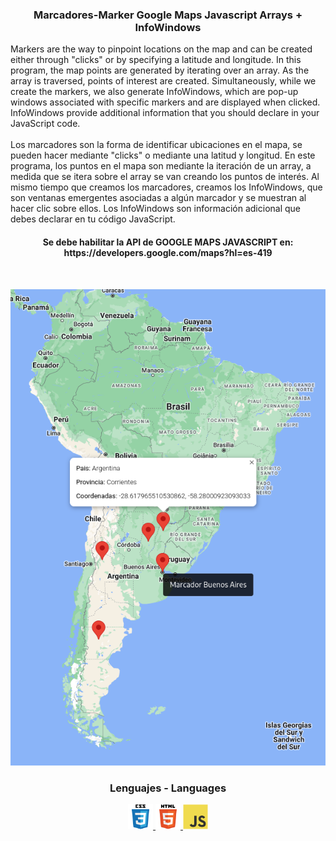 <h3 align="center">Marcadores-Marker Google Maps Javascript Arrays + InfoWindows</h3>
Markers are the way to pinpoint locations on the map and can be created either through "clicks" or by specifying a latitude and longitude. In this program, the map points are generated by iterating over an array. As the array is traversed, points of interest are created. Simultaneously, while we create the markers, we also generate InfoWindows, which are pop-up windows associated with specific markers and are displayed when clicked. InfoWindows provide additional information that you should declare in your JavaScript code.
<br><br>
Los marcadores son la forma de identificar ubicaciones en el mapa, se pueden hacer mediante "clicks" o mediante una latitud y longitud. En este programa, los puntos en el mapa son mediante la iteración de un array, a medida que se itera sobre el array se van creando los puntos de interés. Al mismo tiempo que creamos los marcadores, creamos los InfoWindows, que son ventanas emergentes asociadas a algún marcador y se muestran al hacer clic sobre ellos. Los InfoWindows son información adicional que debes declarar en tu código JavaScript.
<h4 align="center">Se debe habilitar la API de GOOGLE MAPS JAVASCRIPT en:<br>
 https://developers.google.com/maps?hl=es-419
</h4>
<br>
<p align="center" width="100%">
<picture>
  <img alt="Marcadores Creados" src="https://github.com/juanmfer/Google-Maps-JavaScript-api-v3/blob/main/Marcadores-Marker-Array-InfoWindows/Marcadores-Marker-Arrays-InfoWindows-jmf.png">
</picture>
</p>
<h3 align="center">Lenguajes - Languages</h3>
<p align="center"> <a href="https://www.w3schools.com/css/" target="_blank" rel="noreferrer"> <img src="https://raw.githubusercontent.com/devicons/devicon/master/icons/css3/css3-original-wordmark.svg" alt="css3" width="40" height="40"/> </a> <a href="https://www.w3.org/html/" target="_blank" rel="noreferrer"> <img src="https://raw.githubusercontent.com/devicons/devicon/master/icons/html5/html5-original-wordmark.svg" alt="html5" width="40" height="40"/> </a> <a href="https://developer.mozilla.org/en-US/docs/Web/JavaScript" target="_blank" rel="noreferrer"> <img src="https://raw.githubusercontent.com/devicons/devicon/master/icons/javascript/javascript-original.svg" alt="javascript" width="40" height="40"/> </a> </p>
